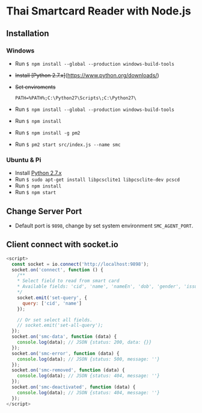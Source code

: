 # Thai Smartcard Reader with Node.js

## Installation

### Windows

- Run `$ npm install --global --production windows-build-tools`
- ~~Install [Python 2.7.x]~~(https://www.python.org/downloads/)
- ~~Set enviroments~~

  ```text
  PATH=%PATH%;C:\Python27\Scripts\;C:\Python27\
  ```

- Run `$ npm install --global --production windows-build-tools`
- Run `$ npm install`
- Run `$ npm install -g pm2`
- Run `$ pm2 start src/index.js --name smc`

### Ubuntu & Pi

- Install [Python 2.7.x](https://www.python.org/downloads/)
- Run `$ sudo apt-get install libpcsclite1 libpcsclite-dev pcscd`
- Run `$ npm install`
- Run `$ npm start`

## Change Server Port

- Default port is `9898`, change by set system environment `SMC_AGENT_PORT`.

## Client connect with socket.io

```javascript
<script>
  const socket = io.connect('http://localhost:9898');
  socket.on('connect', function () {
    /**
    * Select field to read from smart card
    * Available fields: 'cid', 'name', 'nameEn', 'dob', 'gender', 'issuer', 'issueDate', 'expireDate', 'address', 'photo', 'nhso'
    */
    socket.emit('set-query', {
      query: ['cid', 'name']
    });

    // Or set select all fields.
    // socket.emit('set-all-query');
  });
  socket.on('smc-data', function (data) {
    console.log(data); // JSON {status: 200, data: {}}
  });
  socket.on('smc-error', function (data) {
    console.log(data); // JSON {status: 500, message: ''}
  });
  socket.on('smc-removed', function (data) {
    console.log(data); // JSON {status: 404, message: ''}
  });
  socket.on('smc-deactivated', function (data) {
    console.log(data); // JSON {status: 404, message: ''}
  });
</script>
```
